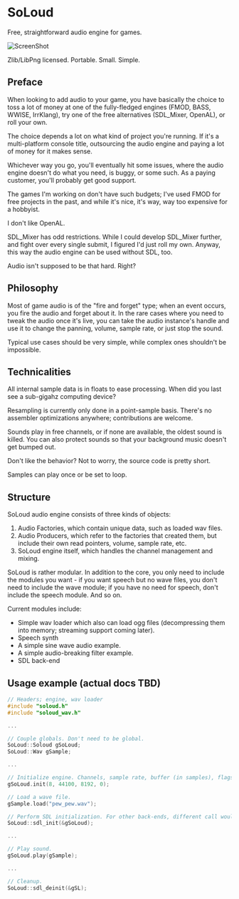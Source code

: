 SoLoud
======

Free, straightforward audio engine for games.

![ScreenShot](https://raw.github.com/jarikomppa/soloud/master/soloud.png)

Zlib/LibPng licensed. Portable. Small. Simple.

Preface
-------

When looking to add audio to your game, you have basically the choice to toss a lot of money at
one of the fully-fledged engines (FMOD, BASS, WWISE, IrrKlang), try one of the free alternatives
(SDL_Mixer, OpenAL), or roll your own.

The choice depends a lot on what kind of project you're running. If it's a multi-platform 
console title, outsourcing the audio engine and paying a lot of money for it makes sense. 

Whichever way you go, you'll eventually hit some issues, where the audio engine doesn't do what
you need, is buggy, or some such. As a paying customer, you'll probably get good support.

The games I'm working on don't have such budgets; I've used FMOD for free projects in the past,
and while it's nice, it's way, way too expensive for a hobbyist.

I don't like OpenAL. 

SDL_Mixer has odd restrictions. While I could develop SDL_Mixer further, and fight over every 
single submit, I figured I'd just roll my own. Anyway, this way the audio engine can be used
without SDL, too.

Audio isn't supposed to be that hard. Right?

Philosophy
----------

Most of game audio is of the "fire and forget" type; when an event occurs, you fire the audio
and forget about it. In the rare cases where you need to tweak the audio once it's live, you 
can take the audio instance's handle and use it to change the panning, volume, sample rate,
or just stop the sound.

Typical use cases should be very simple, while complex ones shouldn't be impossible.

Technicalities
--------------

All internal sample data is in floats to ease processing. When did you last see a sub-gigahz 
computing device?

Resampling is currently only done in a point-sample basis. There's no assembler optimizations
anywhere; contributions are welcome.

Sounds play in free channels, or if none are available, the oldest sound is killed. You can 
also protect sounds so that your background music doesn't get bumped out.

Don't like the behavior? Not to worry, the source code is pretty short.

Samples can play once or be set to loop.

Structure
---------

SoLoud audio engine consists of three kinds of objects:

1. Audio Factories, which contain unique data, such as loaded wav files.
2. Audio Producers, which refer to the factories that created them, but include their own read pointers, volume, sample rate, etc.
3. SoLoud engine itself, which handles the channel management and mixing.

SoLoud is rather modular. In addition to the core, you only need to include the modules you want - if you want speech but no wave files, you don't need to include the wave module; if you have no need for speech, don't include the speech module. And so on.

Current modules include:
- Simple wav loader which also can load ogg files (decompressing them into memory; streaming support coming later). 
- Speech synth
- A simple sine wave audio example.
- A simple audio-breaking filter example.
- SDL back-end

Usage example (actual docs TBD)
-------------------------------
```C++
// Headers; engine, wav loader
#include "soloud.h"
#include "soloud_wav.h"

...

// Couple globals. Don't need to be global.
SoLoud::Soloud gSoLoud;
SoLoud::Wav gSample;

...

// Initialize engine. Channels, sample rate, buffer (in samples), flags.
gSoLoud.init(8, 44100, 8192, 0);

// Load a wave file.
gSample.load("pew_pew.wav");

// Perform SDL initialization. For other back-ends, different call would be made.
SoLoud::sdl_init(&gSoLoud);

...

// Play sound.
gSoLoud.play(gSample);

...

// Cleanup.
SoLoud::sdl_deinit(&gSL);

```
